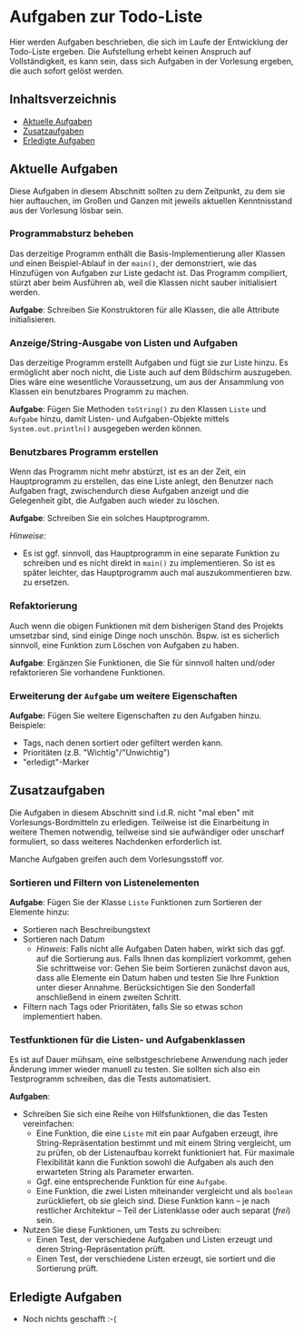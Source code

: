 # Aufgaben zur Todo-Liste

Hier werden Aufgaben beschrieben, die sich im Laufe der Entwicklung der Todo-Liste ergeben.
Die Aufstellung erhebt keinen Anspruch auf Vollständigkeit, es kann sein, dass sich Aufgaben
in der Vorlesung ergeben, die auch sofort gelöst werden.

## Inhaltsverzeichnis

- [Aktuelle Aufgaben](#aktuelle-aufgaben)
- [Zusatzaufgaben](#zusatzaufgaben)
- [Erledigte Aufgaben](#erledigte-aufgaben)

<a name="aktuelle-aufgaben"></a>
## Aktuelle Aufgaben
Diese Aufgaben in diesem Abschnitt sollten zu dem Zeitpunkt, zu dem sie hier auftauchen, im Großen und Ganzen mit
jeweils aktuellen Kenntnisstand aus der Vorlesung lösbar sein.

### Programmabsturz beheben
Das derzeitige Programm enthält die Basis-Implementierung aller Klassen und einen Beispiel-Ablauf
in der `main()`, der demonstriert, wie das Hinzufügen von Aufgaben zur Liste gedacht ist.
Das Programm compiliert, stürzt aber beim Ausführen ab, weil die Klassen nicht sauber initialisiert
werden.

**Aufgabe**: Schreiben Sie Konstruktoren für alle Klassen, die alle Attribute initialisieren.

### Anzeige/String-Ausgabe von Listen und Aufgaben
Das derzeitige Programm erstellt Aufgaben und fügt sie zur Liste hinzu.
Es ermöglicht aber noch nicht, die Liste auch auf dem Bildschirm auszugeben.
Dies wäre eine wesentliche Voraussetzung, um aus der Ansammlung von Klassen
ein benutzbares Programm zu machen.

**Aufgabe**:
Fügen Sie Methoden `toString()` zu den Klassen `Liste` und `Aufgabe` hinzu,
damit Listen- und Aufgaben-Objekte mittels `System.out.println()` ausgegeben werden können.

### Benutzbares Programm erstellen
Wenn das Programm nicht mehr abstürzt, ist es an der Zeit, ein Hauptprogramm zu erstellen,
das eine Liste anlegt, den Benutzer nach Aufgaben fragt, zwischendurch diese Aufgaben anzeigt
und die Gelegenheit gibt, die Aufgaben auch wieder zu löschen.

**Aufgabe**:
Schreiben Sie ein solches Hauptprogramm.

*Hinweise:*
- Es ist ggf. sinnvoll, das Hauptprogramm in eine separate Funktion zu schreiben und es nicht
  direkt in `main()` zu implementieren. So ist es später leichter, das Hauptprogramm auch mal
  auszukommentieren bzw. zu ersetzen.

### Refaktorierung
Auch wenn die obigen Funktionen mit dem bisherigen Stand des Projekts umsetzbar sind,
sind einige Dinge noch unschön.
Bspw. ist es sicherlich sinnvoll, eine Funktion zum Löschen von Aufgaben zu haben.

**Aufgabe**:
Ergänzen Sie Funktionen, die Sie für sinnvoll halten und/oder refaktorieren Sie
vorhandene Funktionen.

### Erweiterung der `Aufgabe` um weitere Eigenschaften
**Aufgabe:**
Fügen Sie weitere Eigenschaften zu den Aufgaben hinzu. Beispiele:
- Tags, nach denen sortiert oder gefiltert werden kann.
- Prioritäten (z.B. "Wichtig"/"Unwichtig")
- "erledigt"-Marker


<a name="zusatzaufgaben"></a>
## Zusatzaufgaben
Die Aufgaben in diesem Abschnitt sind i.d.R. nicht "mal eben" mit Vorlesungs-Bordmitteln zu erledigen.
Teilweise ist die Einarbeitung in weitere Themen notwendig, teilweise sind sie aufwändiger oder
unscharf formuliert, so dass weiteres Nachdenken erforderlich ist.

Manche Aufgaben greifen auch dem Vorlesungsstoff vor.

### Sortieren und Filtern von Listenelementen
**Aufgabe**:
Fügen Sie der Klasse `Liste` Funktionen zum Sortieren der Elemente hinzu:
- Sortieren nach Beschreibungstext
- Sortieren nach Datum
  - *Hinweis*: Falls nicht alle Aufgaben Daten haben, wirkt sich das ggf. auf die Sortierung aus.
    Falls Ihnen das kompliziert vorkommt, gehen Sie schrittweise vor:
    Gehen Sie beim Sortieren zunächst davon aus, dass alle Elemente ein Datum haben und
    testen Sie Ihre Funktion unter dieser Annahme.
    Berücksichtigen Sie den Sonderfall anschließend in einem zweiten Schritt.
- Filtern nach Tags oder Prioritäten, falls Sie so etwas schon implementiert haben.

### Testfunktionen für die Listen- und Aufgabenklassen
Es ist auf Dauer mühsam, eine selbstgeschriebene Anwendung nach jeder Änderung
immer wieder manuell zu testen.
Sie sollten sich also ein Testprogramm schreiben, das die Tests automatisiert.

**Aufgaben**:
- Schreiben Sie sich eine Reihe von Hilfsfunktionen, die das Testen vereinfachen:
  - Eine Funktion, die eine `Liste` mit ein paar Aufgaben erzeugt, ihre String-Repräsentation
    bestimmt und mit einem String vergleicht, um zu prüfen, ob der Listenaufbau korrekt
    funktioniert hat.
    Für maximale Flexibilität kann die Funktion sowohl die Aufgaben als auch den erwarteten
    String als Parameter erwarten.
  - Ggf. eine entsprechende Funktion für eine `Aufgabe`. 
  - Eine Funktion, die zwei Listen miteinander vergleicht und als `boolean`
    zurückliefert, ob sie gleich sind.
    Diese Funktion kann – je nach restlicher Architektur – Teil der Listenklasse
    oder auch separat (*frei*) sein. 
- Nutzen Sie diese Funktionen, um Tests zu schreiben:
  - Einen Test, der verschiedene Aufgaben und Listen erzeugt und deren String-Repräsentation prüft.
  - Einen Test, der verschiedene Listen erzeugt, sie sortiert und die Sortierung prüft.




<a name="erledigte-aufgaben"></a>
## Erledigte Aufgaben
- Noch nichts geschafft :-(